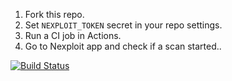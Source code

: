 
1. Fork this repo.
2. Set `NEXPLOIT_TOKEN` secret in your repo settings.
3. Run a CI job in Actions.
4. Go to Nexploit app and check if a scan started..

[![Build Status](https://travis-ci.org/danizz91/example-actions-travis.svg?branch=main)](https://travis-ci.org/danizz91/example-actions-travis)
